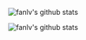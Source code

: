
![fanlv's github stats](https://github-readme-stats.vercel.app/api?username=fanlv&show_icons=true&hide_border=true) 


![fanlv's github stats](https://github-readme-stats.vercel.app/api/top-langs/?username=fanlv&hide_border=true) 




<!--

<img align="left" src="https://github-readme-stats.vercel.app/api?username=ThinkingThigh&show_icons=true&hide_border=true">
<img align="right" src="https://github-readme-stats.vercel.app/api/top-langs/?username=ThinkingThigh&hide_border=true">


![fanlv's github stats](https://github-readme-stats.vercel.app/api?username=fanlv&theme=radical&show_icons=true) 

**fanlv/fanlv** is a ✨ _special_ ✨ repository because its `README.md` (this file) appears on your GitHub profile.

Here are some ideas to get you started:

- 🔭 I’m currently working on ...
- 🌱 I’m currently learning ...
- 👯 I’m looking to collaborate on ...
- 🤔 I’m looking for help with ...
- 💬 Ask me about ...
- 📫 How to reach me: ...
- 😄 Pronouns: ...
- ⚡ Fun fact: ...
-->

